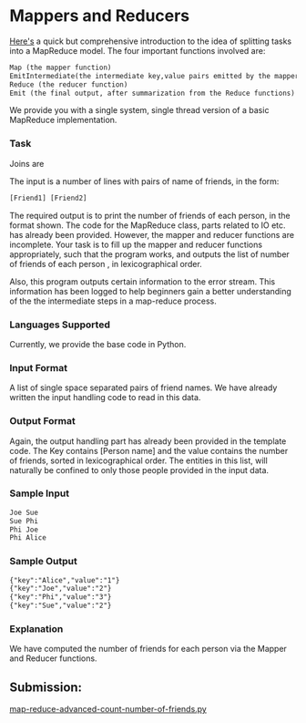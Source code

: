 # Mappers and Reducers

[Here's](https://www.slideshare.net/rantav/introduction-to-map-reduce) a quick but comprehensive introduction to the idea of splitting tasks into a MapReduce model. The four important functions involved are:

~~~txt
Map (the mapper function)  
EmitIntermediate(the intermediate key,value pairs emitted by the mapper functions)  
Reduce (the reducer function)  
Emit (the final output, after summarization from the Reduce functions)
~~~

We provide you with a single system, single thread version of a basic MapReduce implementation.

### Task

Joins are

The input is a number of lines with pairs of name of friends, in the form:

~~~txt
[Friend1] [Friend2]
~~~

The required output is to print the number of friends of each person, in the format shown. The code for the MapReduce class, parts related to IO etc. has already been provided. However, the mapper and reducer functions are incomplete. Your task is to fill up the mapper and reducer functions appropriately, such that the program works, and outputs the list of number of friends of each person , in lexicographical order.

Also, this program outputs certain information to the error stream. This information has been logged to help beginners gain a better understanding of the the intermediate steps in a map-reduce process.

### Languages Supported

Currently, we provide the base code in Python.

### Input Format

A list of single space separated pairs of friend names. We have already written the input handling code to read in this data.

### Output Format

Again, the output handling part has already been provided in the template code. The Key contains [Person name] and the value contains the number of friends, sorted in lexicographical order. The entities in this list, will naturally be confined to only those people provided in the input data.

### Sample Input

~~~txt
Joe Sue
Sue Phi
Phi Joe
Phi Alice
~~~

### Sample Output

~~~txt
{"key":"Alice","value":"1"}
{"key":"Joe","value":"2"}
{"key":"Phi","value":"3"}
{"key":"Sue","value":"2"}
~~~

### Explanation

We have computed the number of friends for each person via the Mapper and Reducer functions.

## Submission:

[map-reduce-advanced-count-number-of-friends.py](https://github.com/danipishinin/HackerRank/blob/main/databases/map-reduce-advanced-count-number-of-friends.py)